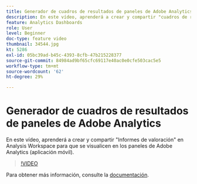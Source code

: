 ```yaml
---
title: Generador de cuadros de resultados de paneles de Adobe Analytics
description: En este vídeo, aprenderá a crear y compartir "cuadros de resultados" en Analysis Workspace para que se visualicen en los paneles de Adobe Analytics (aplicación móvil).
feature: Analytics Dashboards
role: User
level: Beginner
doc-type: feature video
thumbnail: 34544.jpg
kt: 5286
exl-id: 05bc39ad-b45c-4393-8cfb-47b215228377
source-git-commit: 84984ad9bf65cfc69117e40ac0e0cfe503cac5e5
workflow-type: tm+mt
source-wordcount: '62'
ht-degree: 29%

---
```


# Generador de cuadros de resultados de paneles de Adobe Analytics

En este vídeo, aprenderá a crear y compartir &quot;Informes de valoración&quot; en Analysis Workspace para que se visualicen en los paneles de Adobe Analytics (aplicación móvil).

>[!VIDEO](https://video.tv.adobe.com/v/34544/?quality=12&learn=on)

Para obtener más información, consulte la [documentación](https://experienceleague.adobe.com/docs/analytics/analyze/mobapp/home.html?lang=es).

